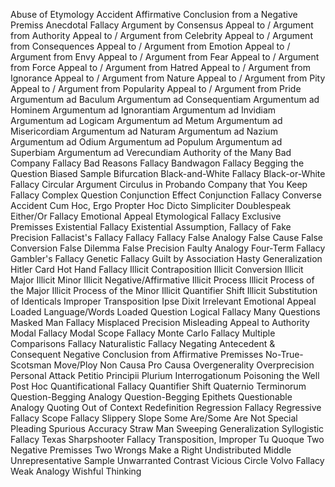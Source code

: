 Abuse of Etymology
Accident
Affirmative Conclusion from a Negative Premiss
Anecdotal Fallacy
Argument by Consensus
Appeal to / Argument from Authority
Appeal to / Argument from Celebrity
Appeal to / Argument from Consequences
Appeal to / Argument from Emotion
Appeal to / Argument from Envy
Appeal to / Argument from Fear
Appeal to / Argument from Force
Appeal to / Argument from Hatred
Appeal to / Argument from Ignorance
Appeal to / Argument from Nature
Appeal to / Argument from Pity
Appeal to / Argument from Popularity
Appeal to / Argument from Pride
Argumentum ad Baculum
Argumentum ad Consequentiam
Argumentum ad Hominem
Argumentum ad Ignorantiam
Argumentum ad Invidiam
Argumentum ad Logicam
Argumentum ad Metum
Argumentum ad Misericordiam
Argumentum ad Naturam
Argumentum ad Nazium
Argumentum ad Odium
Argumentum ad Populum
Argumentum ad Superbiam
Argumentum ad Verecundiam
Authority of the Many
Bad Company Fallacy
Bad Reasons Fallacy
Bandwagon Fallacy
Begging the Question
Biased Sample
Bifurcation
Black-and-White Fallacy
Black-or-White Fallacy
Circular Argument
Circulus in Probando
Company that You Keep Fallacy
Complex Question
Conjunction Effect
Conjunction Fallacy
Converse Accident
Cum Hoc, Ergo Propter Hoc
Dicto Simpliciter
Doublespeak
Either/Or Fallacy
Emotional Appeal
Etymological Fallacy
Exclusive Premisses
Existential Fallacy
Existential Assumption, Fallacy of
Fake Precision
Fallacist's Fallacy
Fallacy Fallacy
False Analogy
False Cause
False Conversion
False Dilemma
False Precision
Faulty Analogy
Four-Term Fallacy
Gambler's Fallacy
Genetic Fallacy
Guilt by Association
Hasty Generalization
Hitler Card
Hot Hand Fallacy
Illicit Contraposition
Illicit Conversion
Illicit Major
Illicit Minor
Illicit Negative/Affirmative
Illicit Process
Illicit Process of the Major
Illicit Process of the Minor
Illicit Quantifier Shift
Illicit Substitution of Identicals
Improper Transposition
Ipse Dixit
Irrelevant Emotional Appeal
Loaded Language/Words
Loaded Question
Logical Fallacy
Many Questions
Masked Man Fallacy
Misplaced Precision
Misleading Appeal to Authority
Modal Fallacy
Modal Scope Fallacy
Monte Carlo Fallacy
Multiple Comparisons Fallacy
Naturalistic Fallacy
Negating Antecedent & Consequent
Negative Conclusion from Affirmative Premisses
No-True-Scotsman Move/Ploy
Non Causa Pro Causa
Overgenerality
Overprecision
Personal Attack
Petitio Principii
Plurium Interrogationum
Poisoning the Well
Post Hoc
Quantificational Fallacy
Quantifier Shift
Quaternio Terminorum
Question-Begging Analogy
Question-Begging Epithets
Questionable Analogy
Quoting Out of Context
Redefinition
Regression Fallacy
Regressive Fallacy
Scope Fallacy
Slippery Slope
Some Are/Some Are Not
Special Pleading
Spurious Accuracy
Straw Man
Sweeping Generalization
Syllogistic Fallacy
Texas Sharpshooter Fallacy
Transposition, Improper
Tu Quoque
Two Negative Premisses
Two Wrongs Make a Right
Undistributed Middle
Unrepresentative Sample
Unwarranted Contrast
Vicious Circle
Volvo Fallacy
Weak Analogy
Wishful Thinking
